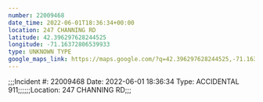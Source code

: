 ```yaml
---
number: 22009468
date_time: 2022-06-01T18:36:34+00:00
location: 247 CHANNING RD
latitude: 42.396297628244525
longitude: -71.16372806539933
type: UNKNOWN TYPE
google_maps_link: https://maps.google.com/?q=42.396297628244525,-71.16372806539933
---
```


;;;Incident #: 22009468   Date: 2022-06-01 18:36:34   Type: ACCIDENTAL 911;;;;;;Location: 247 CHANNING RD;;;
